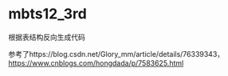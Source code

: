 # mbts12_3rd
根据表结构反向生成代码

参考了https://blog.csdn.net/Glory_mm/article/details/76339343，https://www.cnblogs.com/hongdada/p/7583625.html
